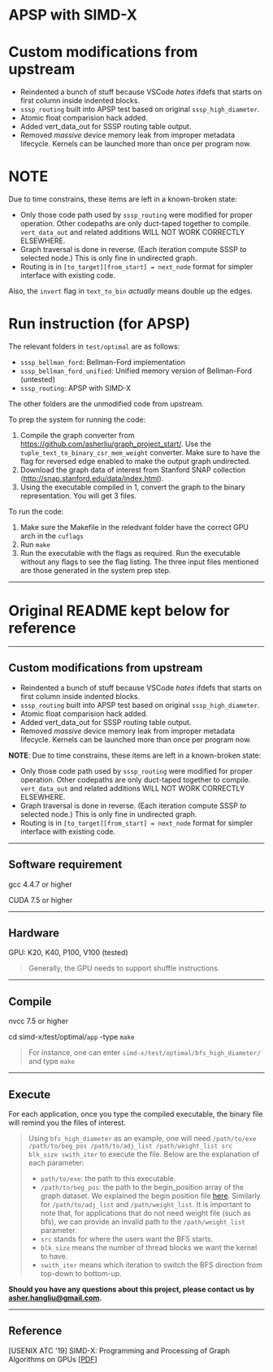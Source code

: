 # APSP with SIMD-X

# Custom modifications from upstream
- Reindented a bunch of stuff because VSCode _hates_ ifdefs that starts on first column inside indented blocks.
- `sssp_routing` built into APSP test based on original `sssp_high_diameter`.
- Atomic float comparision hack added.
- Added vert_data_out for SSSP routing table output.
- Removed _massive_ device memory leak from improper metadata lifecycle. Kernels can be launched more than once per program now.

# NOTE 
Due to time constrains, these items are left in a known-broken state:
- Only those code path used by `sssp_routing` were modified for proper operation.
Other codepaths are only duct-taped together to compile. `vert_data_out` and related additions WILL NOT WORK CORRECTLY ELSEWHERE.
- Graph traversal is done in reverse. (Each iteration compute SSSP _to_ selected node.) This is only fine in undirected graph.
- Routing is in `[to_target][from_start] = next_node` format for simpler interface with existing code.

Also, the `invert` flag in `text_to_bin` _actually_ means double up the edges.

# Run instruction (for APSP)

The relevant folders in `test/optimal` are as follows:
- `sssp_bellman_ford`: Bellman-Ford implementation
- `sssp_bellman_ford_unified`: Unified memory version of Bellman-Ford (untested)
- `sssp_routing`: APSP with SIMD-X

The other folders are the unmodified code from upstream.

To prep the system for running the code:
1. Compile the graph converter from https://github.com/asherliu/graph_project_start/. Use the `tuple_text_to_binary_csr_mem_weight` converter. Make sure to have the flag for reversed edge enabled to make the output graph undirected.
2. Download the graph data of interest from Stanford SNAP collection (http://snap.stanford.edu/data/index.html).
3. Using the executable compiled in 1, convert the graph to the binary representation. You will get 3 files.

To run the code:
1. Make sure the Makefile in the reledvant folder have the correct GPU arch in the `cuflags`
2. Run `make`
3. Run the executable with the flags as required. Run the executable without any flags to see the flag listing. The three input files mentioned are those generated in the system prep step.


-----------------------------------------------------------------------------------
# Original README kept below for reference

-----
Custom modifications from upstream
-----
- Reindented a bunch of stuff because VSCode _hates_ ifdefs that starts on first column inside indented blocks.
- `sssp_routing` built into APSP test based on original `sssp_high_diameter`.
- Atomic float comparision hack added.
- Added vert_data_out for SSSP routing table output.
- Removed _massive_ device memory leak from improper metadata lifecycle. Kernels can be launched more than once per program now.

**NOTE**: 
Due to time constrains, these items are left in a known-broken state:
- Only those code path used by `sssp_routing` were modified for proper operation.
Other codepaths are only duct-taped together to compile. `vert_data_out` and related additions WILL NOT WORK CORRECTLY ELSEWHERE.
- Graph traversal is done in reverse. (Each iteration compute SSSP _to_ selected node.) This is only fine in undirected graph.
- Routing is in `[to_target][from_start] = next_node` format for simpler interface with existing code.

-----
Software requirement
-----
gcc 4.4.7 or higher 

CUDA 7.5 or higher 

-----
Hardware
------
GPU: K20, K40, P100, V100 (tested)
> Generally, the GPU needs to support shuffle instructions.

-----
Compile
-----
nvcc 7.5 or higher

cd simd-x/test/optimal/``app``
-type ``make``

> For instance, one can enter ``simd-x/test/optimal/bfs_high_diameter/`` and type ``make``


-----
Execute
------

For each application, once you type the compiled executable, the binary file will remind you the files of interest. 

> Using ``bfs_high_diameter`` as an example, one will need ``/path/to/exe /path/to/beg_pos /path/to/adj_list /path/weight_list src blk_size swith_iter`` to execute the file. Below are the explanation of each parameter:
> - `path/to/exe`: the path to this executable.
> - `/path/to/beg_pos`: the path to the begin_position array of the graph dataset. We explained the begin position file [here](https://github.com/asherliu/graph_project_start/blob/master/README.md).
> Similarly for `/path/to/adj_list` and `/path/weight_list`. It is important to note that, for applications that do not need weight file (such as bfs), we can provide an invalid path to the `/path/weight_list` parameter.
> - `src` stands for where the users want the BFS starts.
> - `blk_size` means the number of thread blocks we want the kernel to have.  
> - `swith_iter` means which iteration to switch the BFS direction from top-down to bottom-up. 



**Should you have any questions about this project, please contact us by asher.hangliu@gmail.com.**

-----
Reference
-------
   [USENIX ATC '19] SIMD-X: Programming and Processing of Graph Algorithms on GPUs [[PDF](https://arxiv.org/pdf/1812.04070.pdf)]


